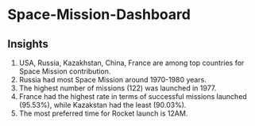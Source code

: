 # Space-Mission-Dashboard


## Insights

1. USA, Russia, Kazakhstan, China, France are among top countries for Space Mission contribution.
2. Russia had most Space Mission around 1970-1980 years.
3. The highest number of missions (122) was launched in 1977.
4. France had the highest rate in terms of successful missions launched (95.53%), while Kazakstan had the least (90.03%).
5. The most preferred time for Rocket launch is 12AM.
